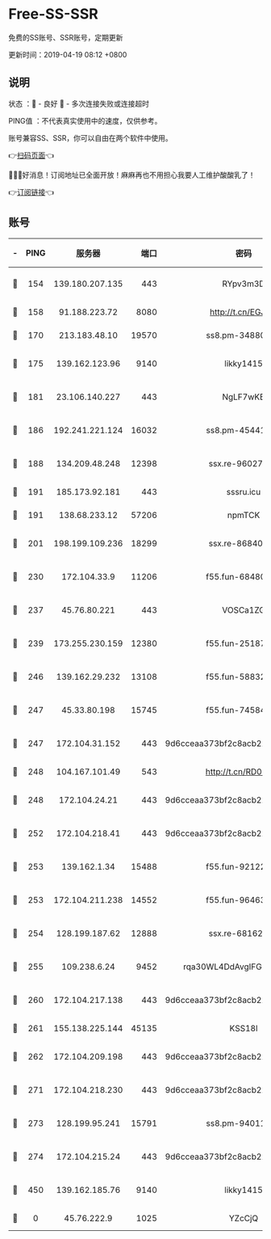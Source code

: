 # Free-SS-SSR

免费的SS账号、SSR账号，定期更新

更新时间：2019-04-19 08:12 +0800

## 说明

状态     ：🙂 - 良好 🙁 - 多次连接失败或连接超时

PING值   ：不代表真实使用中的速度，仅供参考。

账号兼容SS、SSR，你可以自由在两个软件中使用。

👉[扫码页面](https://liesauer.github.io/Free-SS-SSR/)👈

🎉🎉🎉好消息！订阅地址已全面开放！麻麻再也不用担心我要人工维护酸酸乳了！

👉[订阅链接](https://www.liesauer.net/yogurt/subscribe?ACCESS_TOKEN=DAYxR3mMaZAsaqUb)👈

## 账号

|-|PING|服务器|端口|密码|加密方式|区域|
|:----:|:----:|:-----:|-----:|:----:|:----:|:----:|
|🙂|154|139.180.207.135|443|RYpv3m3D|aes-256-cfb|JP|
|🙂|158|91.188.223.72|8080|http://t.cn/EGJIyrl|rc4-md5|RU|
|🙂|170|213.183.48.10|19570|ss8.pm-34880278|rc4-md5|RU|
|🙂|175|139.162.123.96|9140|likky1415|aes-256-cfb|JP|
|🙂|181|23.106.140.227|443|NgLF7wKB|aes-256-cfb|US|
|🙂|186|192.241.221.124|16032|ss8.pm-45441503|aes-256-cfb|US|
|🙂|188|134.209.48.248|12398|ssx.re-96027580|aes-256-cfb|US|
|🙂|191|185.173.92.181|443|sssru.icu|rc4-md5|RU|
|🙂|191|138.68.233.12|57206|npmTCK|rc4-md5|US|
|🙂|201|198.199.109.236|18299|ssx.re-86840867|aes-256-cfb|US|
|🙂|230|172.104.33.9|11206|f55.fun-68480715|aes-256-cfb|SG|
|🙂|237|45.76.80.221|443|VOSCa1ZG|aes-256-cfb|DE|
|🙂|239|173.255.230.159|12380|f55.fun-25187450|aes-256-cfb|US|
|🙂|246|139.162.29.232|13108|f55.fun-58832525|aes-256-cfb|SG|
|🙂|247|45.33.80.198|15745|f55.fun-74584715|aes-256-cfb|US|
|🙂|247|172.104.31.152|443|9d6cceaa373bf2c8acb22e60b6a58be6|aes-256-cfb|US|
|🙂|248|104.167.101.49|543|http://t.cn/RD0D7sx|rc4-md5|CA|
|🙂|248|172.104.24.21|443|9d6cceaa373bf2c8acb22e60b6a58be6|aes-256-cfb|US|
|🙂|252|172.104.218.41|443|9d6cceaa373bf2c8acb22e60b6a58be6|aes-256-cfb|US|
|🙂|253|139.162.1.34|15488|f55.fun-92122073|aes-256-cfb|SG|
|🙂|253|172.104.211.238|14552|f55.fun-96463764|aes-256-cfb|US|
|🙂|254|128.199.187.62|12888|ssx.re-68162593|aes-256-cfb|SG|
|🙂|255|109.238.6.24|9452|rqa30WL4DdAvgIFG6Fs3znzTa|aes-256-cfb|FR|
|🙂|260|172.104.217.138|443|9d6cceaa373bf2c8acb22e60b6a58be6|aes-256-cfb|US|
|🙂|261|155.138.225.144|45135|KSS18l|rc4-md5|US|
|🙂|262|172.104.209.198|443|9d6cceaa373bf2c8acb22e60b6a58be6|aes-256-cfb|US|
|🙂|271|172.104.218.230|443|9d6cceaa373bf2c8acb22e60b6a58be6|aes-256-cfb|US|
|🙂|273|128.199.95.241|15791|ss8.pm-94011498|aes-256-cfb|SG|
|🙂|274|172.104.215.24|443|9d6cceaa373bf2c8acb22e60b6a58be6|aes-256-cfb|US|
|🙂|450|139.162.185.76|9140|likky1415|aes-256-cfb|DE|
|🙁|0|45.76.222.9|1025|YZcCjQ|rc4-md5|JP|
